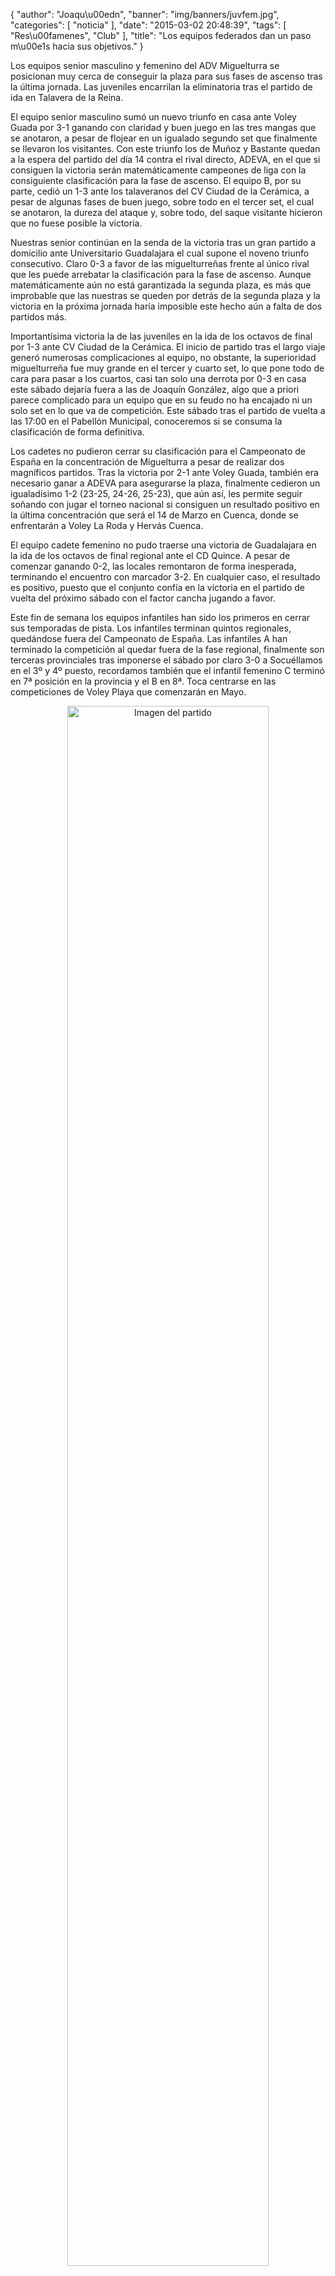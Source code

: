 {
  "author": "Joaqu\u00edn", 
  "banner": "img/banners/juvfem.jpg", 
  "categories": [
    "noticia"
  ], 
  "date": "2015-03-02 20:48:39", 
  "tags": [
    "Res\u00famenes", 
    "Club"
  ], 
  "title": "Los equipos federados dan un paso m\u00e1s hacia sus objetivos."
}

Los equipos senior masculino y femenino del ADV Miguelturra se posicionan muy cerca de conseguir la plaza para sus fases de ascenso tras la última jornada. Las juveniles encarrilan la eliminatoria tras el partido de ida en Talavera de la Reina.

El equipo senior masculino sumó un nuevo triunfo en casa ante Voley Guada por 3-1 ganando con claridad y buen juego en las tres mangas que se anotaron, a pesar de flojear en un igualado segundo set que finalmente se llevaron los visitantes. Con este triunfo los de Muñoz y Bastante quedan a la espera del partido del día 14 contra el rival directo, ADEVA, en el que si consiguen la victoria serán matemáticamente campeones de liga con la consiguiente clasificación para la fase de ascenso. El equipo B, por su parte, cedió un 1-3 ante los talaveranos del CV Ciudad de la Cerámica, a pesar de algunas fases de buen juego, sobre todo en el tercer set, el cual se anotaron, la dureza del ataque y, sobre todo, del saque visitante hicieron que no fuese posible la victoria.

Nuestras senior continúan en la senda de la victoria tras un gran partido a domicilio ante Universitario Guadalajara el cual supone el noveno triunfo consecutivo. Claro 0-3 a favor de las miguelturreñas frente al único rival que les puede arrebatar la clasificación para la fase de ascenso. Aunque matemáticamente aún no está garantizada la segunda plaza, es más que improbable que las nuestras se queden por detrás de la segunda plaza y la victoria en la próxima jornada haría imposible este hecho aún a falta de dos partidos más.

Importantísima victoria la de las juveniles en la ida de los octavos de final por 1-3 ante CV Ciudad de la Cerámica. El inicio de partido tras el largo viaje generó numerosas complicaciones al equipo, no obstante, la superioridad miguelturreña fue muy grande en el tercer y cuarto set, lo que pone todo de cara para pasar a los cuartos, casi tan solo una derrota por 0-3 en casa este sábado dejaría fuera a las de Joaquín González, algo que a priori parece complicado para un equipo que en su feudo no ha encajado ni un solo set en lo que va de competición. Este sábado tras el partido de vuelta a las 17:00 en el Pabellón Municipal, conoceremos si se consuma la clasificación de forma definitiva.

Los cadetes no pudieron cerrar su clasificación para el Campeonato de España en la concentración de Miguelturra a pesar de realizar dos magníficos partidos. Tras la victoria por 2-1 ante Voley Guada, también era necesario ganar a ADEVA para asegurarse la plaza, finalmente cedieron un igualadísimo 1-2 (23-25, 24-26, 25-23), que aún así, les permite seguir soñando con jugar el torneo nacional si consiguen un resultado positivo en la última concentración que será el 14 de Marzo en Cuenca, donde se enfrentarán a Voley La Roda y Hervás Cuenca.

El equipo cadete femenino no pudo traerse una victoria de Guadalajara en la ida de los octavos de final regional ante el CD Quince. A pesar de comenzar ganando 0-2, las locales remontaron de forma inesperada, terminando el encuentro con marcador 3-2. En cualquier caso, el resultado es positivo, puesto que el conjunto confía en la victoria en el partido de vuelta del próximo sábado con el factor cancha jugando a favor.

Este fin de semana los equipos infantiles han sido los primeros en cerrar sus temporadas de pista. Los infantiles terminan quintos regionales, quedándose fuera del Campeonato de España. Las infantiles A han terminado la competición al quedar fuera de la fase regional, finalmente son terceras provinciales tras imponerse el sábado por claro 3-0 a Socuéllamos en el 3º y 4º puesto, recordamos también que el infantil femenino C terminó en 7ª posición en la provincia y el B en 8ª. Toca centrarse en las competiciones de Voley Playa que comenzarán en Mayo.

<center>
<a target="_new" href="http://www.advmiguelturra.org/drupal/sites/default/files/juvfem.jpg"> 
<img alt="Imagen del partido" width="80%" align="center" src="http://www.advmiguelturra.org/drupal/sites/default/files/juvfem.jpg"/> </a> </center>



